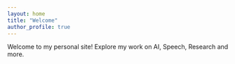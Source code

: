 ```yaml
---
layout: home
title: "Welcome"
author_profile: true
---
```



Welcome to my personal site!
Explore my work on AI, Speech, Research and more.
